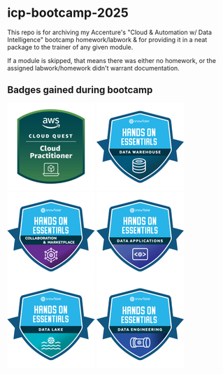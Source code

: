 # icp-bootcamp-2025

This repo is for archiving my Accenture's "Cloud & Automation w/ Data Intelligence" bootcamp homework/labwork & for providing it in a neat package to the trainer of any given module.

If a module is skipped, that means there was either no homework, or the assigned labwork/homework didn't warrant documentation.

## Badges gained during bootcamp

[<img src="aws-cloud-quest-cloud-practitioner.png" height=200>](https://www.credly.com/badges/c3552f15-5ba1-4853-8b94-8ff12d67a629/public_url)
[<img src="snowflake_dww.png" height=200>](https://achieve.snowflake.com/63251ef3-fae0-4ba4-a56e-55f901e38769#acc.WK52rCl6)
[<img src="snowflake_cmce.png" height=200>](https://achieve.snowflake.com/240d9a63-fbff-4c90-892f-9b57c38075a0#acc.9b4kn6Cs)
[<img src="snowflake_dabw.png" height=200>](https://achieve.snowflake.com/1b0d9352-29fb-4c63-9701-a0dfba4672fe#acc.aT08EueW)
[<img src="snowflake_dlw.png" height=200>](https://achieve.snowflake.com/e2963e27-1f9f-4313-963c-0a2bd77f509e#acc.guLepTcU)
[<img src="snowflake_dew.png" height=200>](https://achieve.snowflake.com/1993c52e-c107-4f8e-8a4f-06d9f8693aa3#acc.5X73U9gb)